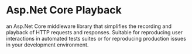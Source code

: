 # Asp.Net Core Playback
an Asp.Net Core middleware library that simplifies the recording and playback of HTTP requests and responses. Suitable for reproducing user interactions in automated tests suites or for reproducing production issues in your development environment.
